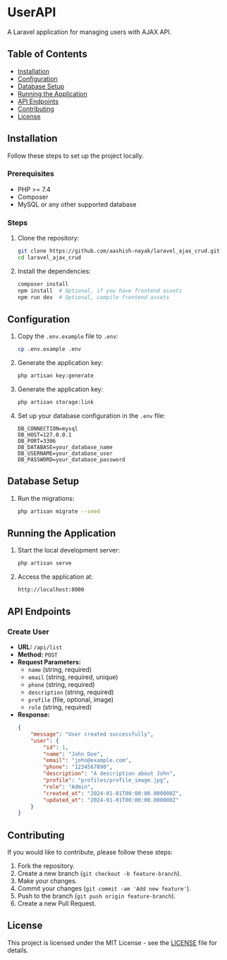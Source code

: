 # UserAPI

A Laravel application for managing users with AJAX API.

## Table of Contents

- [Installation](#installation)
- [Configuration](#configuration)
- [Database Setup](#database-setup)
- [Running the Application](#running-the-application)
- [API Endpoints](#api-endpoints)
- [Contributing](#contributing)
- [License](#license)

## Installation

Follow these steps to set up the project locally.

### Prerequisites

- PHP >= 7.4
- Composer
- MySQL or any other supported database

### Steps

1. Clone the repository:
    ```sh
    git clone https://github.com/aashish-nayak/laravel_ajax_crud.git
    cd laravel_ajax_crud
    ```

2. Install the dependencies:
    ```sh
    composer install
    npm install  # Optional, if you have frontend assets
    npm run dev  # Optional, compile frontend assets
    ```

## Configuration

1. Copy the `.env.example` file to `.env`:
    ```sh
    cp .env.example .env
    ```

2. Generate the application key:
    ```sh
    php artisan key:generate
    ```

3. Generate the application key:
    ```sh
    php artisan storage:link
    ```

4. Set up your database configuration in the `.env` file:
    ```env
    DB_CONNECTION=mysql
    DB_HOST=127.0.0.1
    DB_PORT=3306
    DB_DATABASE=your_database_name
    DB_USERNAME=your_database_user
    DB_PASSWORD=your_database_password
    ```

## Database Setup

1. Run the migrations:
    ```sh
    php artisan migrate --seed
    ```

## Running the Application

1. Start the local development server:
    ```sh
    php artisan serve
    ```

2. Access the application at:
    ```
    http://localhost:8000
    ```

## API Endpoints

### Create User

- **URL:** `/api/list`
- **Method:** `POST`
- **Request Parameters:**
    - `name` (string, required)
    - `email` (string, required, unique)
    - `phone` (string, required)
    - `description` (string, required)
    - `profile` (file, optional, image)
    - `role` (string, required)
- **Response:**
    ```json
    {
        "message": "User created successfully",
        "user": {
            "id": 1,
            "name": "John Doe",
            "email": "john@example.com",
            "phone": "1234567890",
            "description": "A description about John",
            "profile": "profiles/profile_image.jpg",
            "role": "Admin",
            "created_at": "2024-01-01T00:00:00.000000Z",
            "updated_at": "2024-01-01T00:00:00.000000Z"
        }
    }
    ```

## Contributing

If you would like to contribute, please follow these steps:

1. Fork the repository.
2. Create a new branch (`git checkout -b feature-branch`).
3. Make your changes.
4. Commit your changes (`git commit -am 'Add new feature'`).
5. Push to the branch (`git push origin feature-branch`).
6. Create a new Pull Request.

## License

This project is licensed under the MIT License - see the [LICENSE](LICENSE) file for details.
